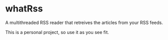 # whatRss
A multithreaded RSS reader that retreives the articles from
your RSS feeds.

This is a personal project, so use it as you see fit.
